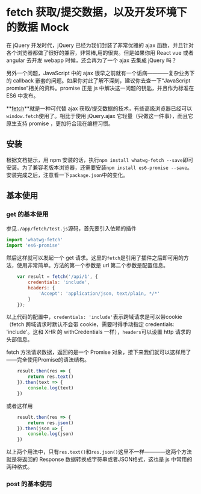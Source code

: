 # fetch 获取/提交数据，以及开发环境下的数据 Mock

在 jQuery 开发时代，jQuery 已经为我们封装了非常优雅的 ajax 函数，并且针对各个浏览器都做了很好的兼容，非常棒,用的很爽。但是如果你用 React vue 或者 angular 去开发 webapp 时候，还会再为了一个 ajax 去集成 jQuery 吗？

另外一个问题，JavaScript 中的 ajax 很早之前就有一个诟病————复杂业务下的 callback 嵌套的问题。如果你对此了解不深刻，建议你去查一下“JavaScript promise”相关的资料。promise 正是 js 中解决这一问题的钥匙，并且作为标准在 ES6 中发布。

**[fetch](https://github.com/github/fetch)**就是一种可代替 ajax 获取/提交数据的技术，有些高级浏览器已经可以`window.fetch`使用了。相比于使用 jQuery.ajax 它轻量（只做这一件事），而且它原生支持 promise ，更加符合现在编程习惯。

## 安装

根据文档提示，用 npm 安装的话，执行`npm install whatwg-fetch --save`即可安装。为了兼容老版本浏览器，还需要安装`npm install es6-promise --save`。安装完成之后，注意看一下`package.json`中的变化。

## 基本使用

### get 的基本使用

参见`./app/fetch/test.js`源码，首先要引入依赖的插件

```js
import 'whatwg-fetch'
import 'es6-promise'
```

然后这样就可以发起一个 get 请求。这里的`fetch`是引用了插件之后即可用的方法，使用非常简单。方法的第一个参数是 url 第二个参数是配置信息。

```jsx
    var result = fetch('/api/1', {
        credentials: 'include',
        headers: {
            'Accept': 'application/json, text/plain, */*'
        }
    });
```

以上代码的配置中，`credentials: 'include'`表示跨域请求是可以带cookie（fetch 跨域请求时默认不会带 cookie，需要时得手动指定 credentials: 'include'。这和 XHR 的 withCredentials 一样），`headers`可以设置 http 请求的头部信息。


fetch 方法请求数据，返回的是一个 Promise 对象，接下来我们就可以这样用了——完全使用Promise的语法结构。

```jsx
    result.then(res => {
        return res.text()
    }).then(text => {
        console.log(text)
    })
```

或者这样用

```js
    result.then(res => {
        return res.json()
    }).then(json => {
        console.log(json)
    })
```

以上两个用法中，只有`res.text()`和`res.json()`这里不一样————这两个方法就是将返回的 Response 数据转换成字符串或者JSON格式，这也是 js 中常用的两种格式。


### post 的基本使用
